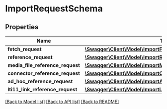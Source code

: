 # ImportRequestSchema

## Properties
Name | Type | Description | Notes
------------ | ------------- | ------------- | -------------
**fetch_request** | [**\Swagger\Client\Model\ImportFetchRequestSchema**](ImportFetchRequestSchema.md) |  | [optional] 
**reference_request** | [**\Swagger\Client\Model\ImportReferenceRequestSchema**](ImportReferenceRequestSchema.md) |  | [optional] 
**media_file_reference_request** | [**\Swagger\Client\Model\ImportMediaFileReferenceRequestSchema**](ImportMediaFileReferenceRequestSchema.md) |  | [optional] 
**connector_reference_request** | [**\Swagger\Client\Model\ImportConnectorRequestSchema**](ImportConnectorRequestSchema.md) |  | [optional] 
**ad_hoc_reference_request** | [**\Swagger\Client\Model\ImportAdHocReferenceRequestSchema**](ImportAdHocReferenceRequestSchema.md) |  | [optional] 
**lti11_link_reference_request** | [**\Swagger\Client\Model\ImportLti11LinkReferenceRequestSchema**](ImportLti11LinkReferenceRequestSchema.md) |  | [optional] 

[[Back to Model list]](../README.md#documentation-for-models) [[Back to API list]](../README.md#documentation-for-api-endpoints) [[Back to README]](../README.md)


